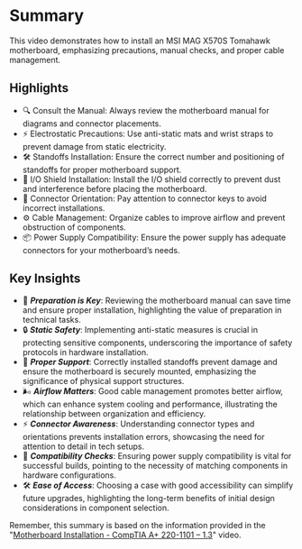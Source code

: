 # Summary

This video demonstrates how to install an MSI MAG X570S Tomahawk motherboard, emphasizing precautions, manual checks, and proper cable management.

## Highlights
- 🔍 Consult the Manual: Always review the motherboard manual for diagrams and connector placements.
- ⚡ Electrostatic Precautions: Use anti-static mats and wrist straps to prevent damage from static electricity.
- 🛠️ Standoffs Installation: Ensure the correct number and positioning of standoffs for proper motherboard support.
- 🔄 I/O Shield Installation: Install the I/O shield correctly to prevent dust and interference before placing the motherboard.
- 🔌 Connector Orientation: Pay attention to connector keys to avoid incorrect installations.
- ⚙️ Cable Management: Organize cables to improve airflow and prevent obstruction of components.
- 📦 Power Supply Compatibility: Ensure the power supply has adequate connectors for your motherboard’s needs.

## Key Insights
- 📖 ***Preparation is Key***: Reviewing the motherboard manual can save time and ensure proper installation, highlighting the value of preparation in technical tasks.
- 🔒 ***Static Safety***: Implementing anti-static measures is crucial in protecting sensitive components, underscoring the importance of safety protocols in hardware installation.
- 🧰 ***Proper Support***: Correctly installed standoffs prevent damage and ensure the motherboard is securely mounted, emphasizing the significance of physical support structures.
- 🌬️ ***Airflow Matters***: Good cable management promotes better airflow, which can enhance system cooling and performance, illustrating the relationship between organization and efficiency.
- ⚡ ***Connector Awareness***: Understanding connector types and orientations prevents installation errors, showcasing the need for attention to detail in tech setups.
- 🔌 ***Compatibility Checks***: Ensuring power supply compatibility is vital for successful builds, pointing to the necessity of matching components in hardware configurations.
- 🛠️ ***Ease of Access***: Choosing a case with good accessibility can simplify future upgrades, highlighting the long-term benefits of initial design considerations in component selection.

Remember, this summary is based on the information provided in the "[Motherboard Installation  - CompTIA A+ 220-1101 – 1.3](https://www.youtube.com/watch?v=VUFsicODHIg)" video.